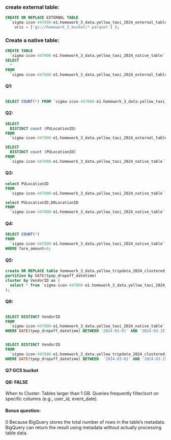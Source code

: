 

### create external table:

```sql
CREATE OR REPLACE EXTERNAL TABLE
  `sigma-icon-447800-e1.homework_3_data.yellow_taxi_2024_external_table` OPTIONS ( format = 'PARQUET',
    uris = ['gs://homework_3_bucket/*.parquet'] );

```
### Create a native table:

```sql
CREATE TABLE
  `sigma-icon-447800-e1.homework_3_data.yellow_taxi_2024_native_table` AS
SELECT
  *
FROM
  `sigma-icon-447800-e1.homework_3_data.yellow_taxi_2024_external_table`;
```

#### Q1:
```sql

SELECT COUNT(*) FROM `sigma-icon-447800-e1.homework_3_data.yellow_taxi_2024_native_table`;
```

#### Q2:
```sql
SELECT
  DISTINCT count (PULocationID)
FROM
  `sigma-icon-447800-e1.homework_3_data.yellow_taxi_2024_external_table`;

SELECT
  DISTINCT count (PULocationID)
FROM
  `sigma-icon-447800-e1.homework_3_data.yellow_taxi_2024_native_table`;
```

#### Q3:
```sql
select PULocationID
FROM
  `sigma-icon-447800-e1.homework_3_data.yellow_taxi_2024_native_table`;

select PULocationID,DOLocationID
FROM
  `sigma-icon-447800-e1.homework_3_data.yellow_taxi_2024_native_table`;
```
#### Q4:
```sql
SELECT COUNT(*)
FROM
  `sigma-icon-447800-e1.homework_3_data.yellow_taxi_2024_native_table`
WHERE fare_amount=0;
```
#### Q5:
```sql
create OR REPLACE table homework_3_data.yellow_tripdata_2024_clustered_partitioned
partition by DATE(tpep_dropoff_datetime)
cluster by VendorID as (
  select * from `sigma-icon-447800-e1.homework_3_data.yellow_taxi_2024_native_table`
);
```

#### Q6:

```sql

SELECT DISTINCT VendorID
FROM
  `sigma-icon-447800-e1.homework_3_data.yellow_taxi_2024_native_table`
WHERE DATE(tpep_dropoff_datetime) BETWEEN '2024-03-01' AND '2024-03-15';


SELECT DISTINCT VendorID
FROM
  `sigma-icon-447800-e1.homework_3_data.yellow_tripdata_2024_clustered_partitioned`
WHERE DATE(tpep_dropoff_datetime) BETWEEN  '2024-03-01' AND '2024-03-15';
```
#### Q7:GCS bucket

#### Q8: FALSE
When to Cluster:
Tables larger than 1 GB.
Queries frequently filter/sort on specific columns (e.g., user_id, event_date).


#### Bonus question:
0 Because BigQuery stores the total number of rows in the table’s metadata. 
BigQuery can return the result using metadata without actually processing table data.
